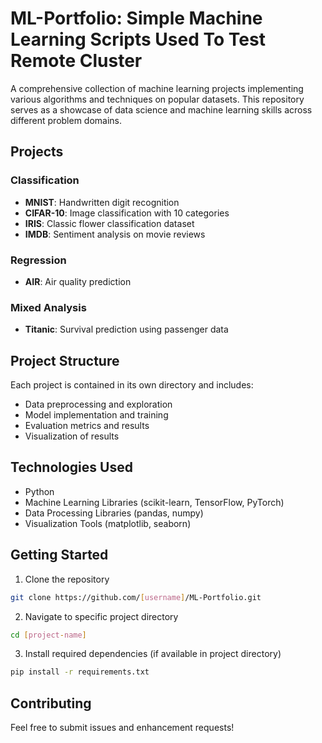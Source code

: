 # ML-Portfolio: Simple Machine Learning Scripts Used To Test Remote Cluster

A comprehensive collection of machine learning projects implementing various algorithms and techniques on popular datasets. This repository serves as a showcase of data science and machine learning skills across different problem domains.

## Projects

### Classification
- **MNIST**: Handwritten digit recognition
- **CIFAR-10**: Image classification with 10 categories
- **IRIS**: Classic flower classification dataset
- **IMDB**: Sentiment analysis on movie reviews

### Regression
- **AIR**: Air quality prediction

### Mixed Analysis
- **Titanic**: Survival prediction using passenger data

## Project Structure

Each project is contained in its own directory and includes:
- Data preprocessing and exploration
- Model implementation and training
- Evaluation metrics and results
- Visualization of results

## Technologies Used

- Python
- Machine Learning Libraries (scikit-learn, TensorFlow, PyTorch)
- Data Processing Libraries (pandas, numpy)
- Visualization Tools (matplotlib, seaborn)

## Getting Started

1. Clone the repository
```bash
git clone https://github.com/[username]/ML-Portfolio.git
```

2. Navigate to specific project directory
```bash
cd [project-name]
```

3. Install required dependencies (if available in project directory)
```bash
pip install -r requirements.txt
```

## Contributing

Feel free to submit issues and enhancement requests!

